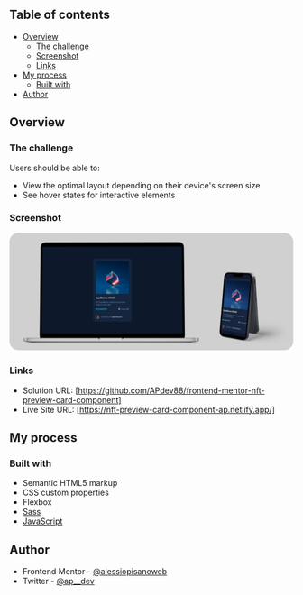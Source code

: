 ## Table of contents

- [Overview](#overview)
  - [The challenge](#the-challenge)
  - [Screenshot](#screenshot)
  - [Links](#links)
- [My process](#my-process)
  - [Built with](#built-with)
- [Author](#author)

## Overview

### The challenge

Users should be able to:

- View the optimal layout depending on their device's screen size
- See hover states for interactive elements

### Screenshot

![](./design/presentation.png)

### Links

- Solution URL: [https://github.com/APdev88/frontend-mentor-nft-preview-card-component]
- Live Site URL: [https://nft-preview-card-component-ap.netlify.app/]

## My process

### Built with

- Semantic HTML5 markup
- CSS custom properties
- Flexbox
- [Sass](https://sass-lang.com/)
- [JavaScript](https://developer.mozilla.org/en-US/docs/Web/JavaScript)

## Author

- Frontend Mentor - [@alessiopisanoweb](https://www.frontendmentor.io/profile/alessiopisanoweb)
- Twitter - [@ap\_\_dev](https://twitter.com/ap__dev)
